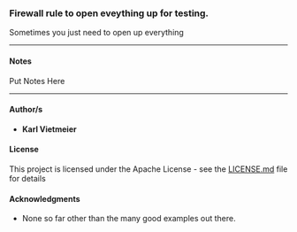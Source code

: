 ### Firewall rule to open eveything up for testing.

Sometimes you just need to open up everything

---

#### Notes

Put Notes Here

---

#### Author/s

* **Karl Vietmeier**

#### License

This project is licensed under the Apache License - see the [LICENSE.md](LICENSE.md) file for details

#### Acknowledgments

* None so far other than the many good examples out there.
